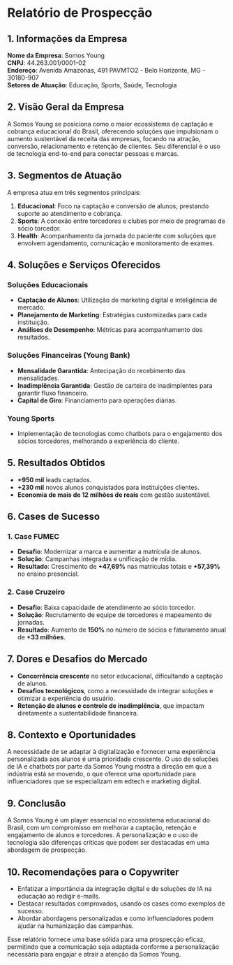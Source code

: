 # Relatório de Prospecção

## 1. Informações da Empresa
**Nome da Empresa**: Somos Young  
**CNPJ**: 44.263.001/0001-02  
**Endereço**: Avenida Amazonas, 491 PAVMTO2 - Belo Horizonte, MG - 30180-907  
**Setores de Atuação**: Educação, Sports, Saúde, Tecnologia

## 2. Visão Geral da Empresa
A Somos Young se posiciona como o maior ecossistema de captação e cobrança educacional do Brasil, oferecendo soluções que impulsionam o aumento sustentável da receita das empresas, focando na atração, conversão, relacionamento e retenção de clientes. Seu diferencial é o uso de tecnologia end-to-end para conectar pessoas e marcas.

## 3. Segmentos de Atuação
A empresa atua em três segmentos principais:
1. **Educacional**: Foco na captação e conversão de alunos, prestando suporte ao atendimento e cobrança.
2. **Sports**: A conexão entre torcedores e clubes por meio de programas de sócio torcedor.
3. **Health**: Acompanhamento da jornada do paciente com soluções que envolvem agendamento, comunicação e monitoramento de exames.

## 4. Soluções e Serviços Oferecidos
### Soluções Educacionais
- **Captação de Alunos**: Utilização de marketing digital e inteligência de mercado.
- **Planejamento de Marketing**: Estratégias customizadas para cada instituição.
- **Análises de Desempenho**: Métricas para acompanhamento dos resultados.

### Soluções Financeiras (Young Bank)
- **Mensalidade Garantida**: Antecipação do recebimento das mensalidades.
- **Inadimplência Garantida**: Gestão de carteira de inadimplentes para garantir fluxo financeiro.
- **Capital de Giro**: Financiamento para operações diárias.

### Young Sports
- Implementação de tecnologias como chatbots para o engajamento dos sócios torcedores, melhorando a experiência do cliente.

## 5. Resultados Obtidos
- **+950 mil** leads captados.
- **+230 mil** novos alunos conquistados para instituições clientes.
- **Economia de mais de 12 milhões de reais** com gestão sustentável.

## 6. Cases de Sucesso
### 1. **Case FUMEC**
   - **Desafio**: Modernizar a marca e aumentar a matrícula de alunos.
   - **Solução**: Campanhas integradas e unificação de mídia.
   - **Resultado**: Crescimento de **+47,69%** nas matrículas totais e **+57,39%** no ensino presencial.

### 2. **Case Cruzeiro**
   - **Desafio**: Baixa capacidade de atendimento ao sócio torcedor.
   - **Solução**: Recrutamento de equipe de torcedores e mapeamento de jornadas.
   - **Resultado**: Aumento de **150%** no número de sócios e faturamento anual de **+33 milhões**.

## 7. Dores e Desafios do Mercado
- **Concorrência crescente** no setor educacional, dificultando a captação de alunos.
- **Desafios tecnológicos**, como a necessidade de integrar soluções e otimizar a experiência do usuário.
- **Retenção de alunos e controle de inadimplência**, que impactam diretamente a sustentabilidade financeira.

## 8. Contexto e Oportunidades
A necessidade de se adaptar à digitalização e fornecer uma experiência personalizada aos alunos é uma prioridade crescente. O uso de soluções de IA e chatbots por parte da Somos Young mostra a direção em que a indústria está se movendo, o que oferece uma oportunidade para influenciadores que se especializam em edtech e marketing digital.

## 9. Conclusão
A Somos Young é um player essencial no ecossistema educacional do Brasil, com um compromisso em melhorar a captação, retenção e engajamento de alunos e torcedores. A personalização e o uso de tecnologia são diferenças críticas que podem ser destacadas em uma abordagem de prospecção.

## 10. Recomendações para o Copywriter
- Enfatizar a importância da integração digital e de soluções de IA na educação ao redigir e-mails.
- Destacar resultados comprovados, usando os cases como exemplos de sucesso.
- Abordar abordagens personalizadas e como influenciadores podem ajudar na humanização das campanhas. 

Esse relatório fornece uma base sólida para uma prospecção eficaz, permitindo que a comunicação seja adaptada conforme a personalização necessária para engajar e atrair a atenção da Somos Young.